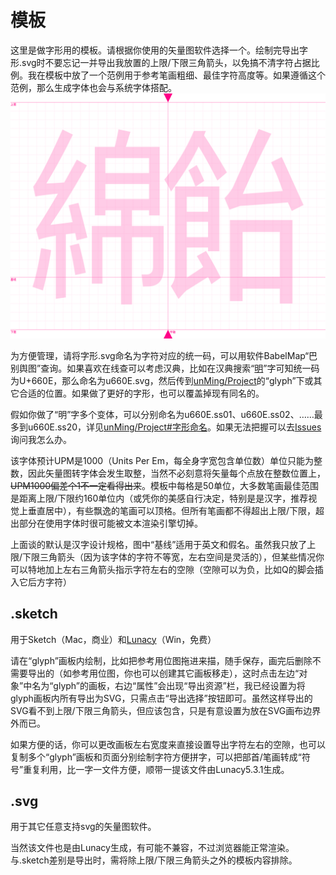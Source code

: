 # 模板
这里是做字形用的模板。请根据你使用的矢量图软件选择一个。绘制完导出字形.svg时不要忘记一并导出我放置的上限/下限三角箭头，以免搞不清字符占据比例。我在模板中放了一个范例用于参考笔画粗细、最佳字符高度等。如果遵循这个范例，那么生成字体也会与系统字体搭配。
![模板示意](/Template/template.svg)

为方便管理，请将字形.svg命名为字符对应的统一码，可以用软件BabelMap“巴别舆图”查询。如果喜欢在线查可以考虑汉典，比如在汉典搜索“[明](https://www.zdic.net/hans/%E6%98%8E)”字可知统一码为U+660E，那么命名为u660E.svg，然后传到[unMing/Project](https://github.com/MY1L/unMing/tree/master/Project)的“glyph”下或其它合适的位置。如果做了更好的字形，也可以覆盖掉现有同名的。

假如你做了“明”字多个变体，可以分别命名为u660E.ss01、u660E.ss02、……最多到u660E.ss20，详见[unMing/Project#字形命名](https://github.com/MY1L/unMing/tree/master/Project#字形命名)。如果无法把握可以去[Issues](https://github.com/MY1L/unMing/issues)询问我怎么办。

该字体预计UPM是1000（Units Per Em，每全身字宽包含单位数）单位只能为整数，因此矢量图转字体会发生取整，当然不必刻意将矢量每个点放在整数位置上，~~UPM1000偏差个1不一定看得出来~~。模板中每格是50单位，大多数笔画最佳范围是距离上限/下限约160单位内（或凭你的美感自行决定，特别是是汉字，推荐视觉上垂直居中），有些飘逸的笔画可以顶格。但所有笔画都不得超出上限/下限，超出部分在使用字体时很可能被文本渲染引擎切掉。

上面谈的默认是汉字设计规格，图中“基线”适用于英文和假名。虽然我只放了上限/下限三角箭头（因为该字体的字符不等宽，左右空间是灵活的），但某些情况你可以特地加上左右三角箭头指示字符左右的空隙（空隙可以为负，比如Q的脚会插入它后方字符）

## .sketch
用于Sketch（Mac，商业）和[Lunacy](https://icons8.cn/lunacy)（Win，免费）

请在“glyph”画板内绘制，比如把参考用位图拖进来描，随手保存，画完后删除不需要导出的（如参考用位图，你也可以创建其它画板移走），这时点击左边“对象”中名为“glyph”的画板，右边“属性”会出现“导出资源”栏，我已经设置为将glyph画板内所有导出为SVG，只需点击“导出选择”按钮即可。虽然这样导出的SVG看不到上限/下限三角箭头，但应该包含，只是有意设置为放在SVG画布边界外而已。

如果方便的话，你可以更改画板左右宽度来直接设置导出字符左右的空隙，也可以复制多个“glyph”画板和页面分别绘制字符方便拼字，可以把部首/笔画转成“符号”重复利用，比一字一文件方便，顺带一提该文件由Lunacy5.3.1生成。

## .svg
用于其它任意支持svg的矢量图软件。

当然该文件也是由Lunacy生成，有可能不兼容，不过浏览器能正常渲染。与.sketch差别是导出时，需将除上限/下限三角箭头之外的模板内容排除。
